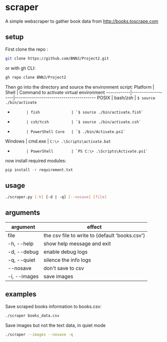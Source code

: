 # scraper

A simple webscraper to gather book data from http://books.toscrape.com

## setup

First clone the repo :
```bash
git clone https://github.com/BNNJ/Project2.git
```
or with gh CLI:
```bash
gh repo clone BNNJ/Project2
```

Then go into the directory and source the environment script:
Platform    | Shell             | Command to activate virtual environment
------------|-------------------|----------------------------------------
POSIX       | bash/zsh          | `$ source ./bin/activate`
-           | fish              | `$ source ./bin/activate.fish`
-           | csh/tcsh          | `$ source ./bin/activate.csh`
-           | PowerShell Core   | `$ ./bin/Activate.ps1`
Windows     | cmd.exe           | `C:\> .\Scripts\activate.bat`
-           | PowerShell        | `PS C:\> .\Scripts\Activate.ps1`

now install required modules:
```bash
pip install -r requirement.txt
```

## usage

```bash 
./scraper.py [-h] [-d | -q] [--nosave] [file]
```

## arguments

argument       | effect
---------------|-------
file           | the csv file to write to (default 'books.csv')
-h, --help     | show help message and exit
-d, --debug    | enable debug logs
-q, --quiet    | silence the info logs
--nosave       | don't save to csv
-i, --images   | save images

## examples

Save scraped books information to books.csv:
```bash
./scraper books_data.csv
```

Save images but not the text data, in quiet mode
```bash
./scraper --images --nosave -q
```